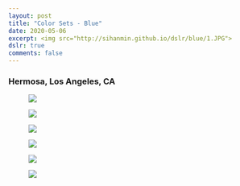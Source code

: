 ```yaml
---
layout: post
title: "Color Sets - Blue"
date: 2020-05-06
excerpt: <img src="http://sihanmin.github.io/dslr/blue/1.JPG">
dslr: true
comments: false
---
```

### Hermosa, Los Angeles, CA

<figure>
	<a href="http://sihanmin.github.io/dslr/blue/1.JPG"><img src="http://sihanmin.github.io/dslr/blue/1.JPG"></a>
</figure>

<figure>
	<a href="http://sihanmin.github.io/dslr/blue/2.JPG"><img src="http://sihanmin.github.io/dslr/blue/2.JPG"></a>
</figure>
<figure>
	<a href="http://sihanmin.github.io/dslr/blue/3.JPG"><img src="http://sihanmin.github.io/dslr/blue/3.JPG"></a>
</figure>
<figure>
	<a href="http://sihanmin.github.io/dslr/blue/4.JPG"><img src="http://sihanmin.github.io/dslr/blue/4.JPG"></a>
</figure>
<figure>
	<a href="http://sihanmin.github.io/dslr/blue/5.JPG"><img src="http://sihanmin.github.io/dslr/blue/5.JPG"></a>
</figure>
<figure>
	<a href="http://sihanmin.github.io/dslr/blue/6.JPG"><img src="http://sihanmin.github.io/dslr/blue/6.JPG"></a>
</figure>